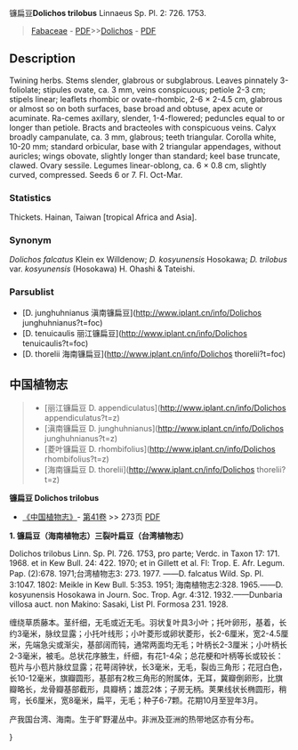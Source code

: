 镰扁豆**Dolichos trilobus** Linnaeus Sp. Pl. 2: 726. 1753.

> [Fabaceae](http://www.iplant.cn/info/Fabaceae?t=foc) - [PDF](http://www.iplant.cn/foc/pdf/Fabaceae.pdf)>>[Dolichos](http://www.iplant.cn/info/Dolichos?t=foc) - [PDF](http://www.iplant.cn/foc/pdf/Dolichos.pdf)

## Description

Twining herbs. Stems slender, glabrous or subglabrous. Leaves pinnately 3-foliolate; stipules ovate, ca. 3 mm, veins conspicuous; petiole 2-3 cm; stipels linear; leaflets rhombic or ovate-rhombic, 2-6 × 2-4.5 cm, glabrous or almost so on both surfaces, base broad and obtuse, apex acute or acuminate. Ra-cemes axillary, slender, 1-4-flowered; peduncles equal to or longer than petiole. Bracts and bracteoles with conspicuous veins. Calyx broadly campanulate, ca. 3 mm, glabrous; teeth triangular. Corolla white, 10-20 mm; standard orbicular, base with 2 triangular appendages, without auricles; wings obovate, slightly longer than standard; keel base truncate, clawed. Ovary sessile. Legumes linear-oblong, ca. 6 × 0.8 cm, slightly curved, compressed. Seeds 6 or 7. Fl. Oct-Mar.

### Statistics
Thickets. Hainan, Taiwan [tropical Africa and Asia].

### Synonym
*Dolichos falcatus* Klein ex Willdenow; *D. kosyunensis* Hosokawa; *D. trilobus* var. *kosyunensis* (Hosokawa) H. Ohashi & Tateishi.

### Parsublist

* [D.  junghuhnianus  滇南镰扁豆](http://www.iplant.cn/info/Dolichos junghuhnianus?t=foc)
* [D.  tenuicaulis  丽江镰扁豆](http://www.iplant.cn/info/Dolichos tenuicaulis?t=foc)
* [D.  thorelii  海南镰扁豆](http://www.iplant.cn/info/Dolichos thorelii?t=foc)

## 中国植物志

> * [丽江镰扁豆  D.  appendiculatus](http://www.iplant.cn/info/Dolichos appendiculatus?t=z)
> * [滇南镰扁豆  D.  junghuhnianus](http://www.iplant.cn/info/Dolichos junghuhnianus?t=z)
> * [菱叶镰扁豆  D.  rhombifolius](http://www.iplant.cn/info/Dolichos rhombifolius?t=z)
> * [海南镰扁豆  D.  thorelii](http://www.iplant.cn/info/Dolichos thorelii?t=z)

**镰扁豆 Dolichos trilobus**

* [《中国植物志》](http://www.iplant.cn/frps)- [第41卷](http://www.iplant.cn/frps/vol/41) >> 273页 [PDF](http://www.iplant.cn/frps/pdf/41/273.pdf)

**1. 镰扁豆（海南植物志）三裂叶扁豆（台湾植物志）**

Dolichos trilobus Linn. Sp. Pl. 726. 1753, pro parte; Verdc. in Taxon 17: 171. 1968. et in Kew Bull. 24: 422. 1970; et in Gillett et al. Fl: Trop. E. Afr. Legum. Pap. (2):678. 1971;台湾植物志3: 273. 1977. ——D. falcatus Wild. Sp. Pl. 3:1047. 1802: Meikle in Kew Bull. 5:353. 1951; 海南植物志2:328. 1965.——D. kosyunensis Hosokawa in Journ. Soc. Trop. Agr. 4:312. 1932.——Dunbaria villosa auct. non Makino: Sasaki, List Pl. Formosa 231. 1928.

缠绕草质藤本。茎纤细，无毛或近无毛。羽状复叶具3小叶；托叶卵形，基着，长约3毫米，脉纹显露；小托叶线形；小叶菱形或卵状菱形，长2-6厘米，宽2-4.5厘米，先端急尖或渐尖，基部阔而钝，通常两面均无毛；叶柄长2-3厘米；小叶柄长2-3毫米，被毛。总状花序腋生，纤细，有花1-4朵；总花梗和叶柄等长或较长：苞片与小苞片脉纹显露；花萼阔钟状，长3毫米，无毛，裂齿三角形；花冠白色，长10-12毫米，旗瓣圆形，基部有2枚三角形的附属体，无耳，冀瓣倒卵形，比旗瓣略长，龙骨瓣基部截形，具瓣柄；雄蕊2体；子房无柄。荚果线状长椭圆形，稍弯，长6厘米，宽8毫米，扁平，无毛；种子6-7颗。花期10月至翌年3月。

产我国台湾、海南。生于旷野灌丛中。非洲及亚洲的热带地区亦有分布。

}